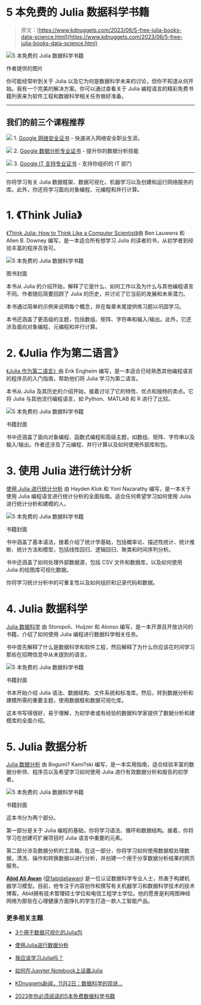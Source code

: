 # 5 本免费的 Julia 数据科学书籍

> 原文：[https://www.kdnuggets.com/2023/06/5-free-julia-books-data-science.html](https://www.kdnuggets.com/2023/06/5-free-julia-books-data-science.html)

![5 本免费的 Julia 数据科学书籍](../Images/499b048bd5df209b58ec0929adfc9de8.png)

作者提供的图片

你可能经常听到关于 Julia 以及它为何是数据科学未来的讨论，但你不知道从何开始。我有一个完美的解决方案。你可以通过查看关于 Julia 编程语言的精彩免费书籍列表来为软件工程和数据科学相关任务做好准备。

* * *

## 我们的前三个课程推荐

![](../Images/0244c01ba9267c002ef39d4907e0b8fb.png) 1\. [Google 网络安全证书](https://www.kdnuggets.com/google-cybersecurity) - 快速进入网络安全职业生涯。

![](../Images/e225c49c3c91745821c8c0368bf04711.png) 2\. [Google 数据分析专业证书](https://www.kdnuggets.com/google-data-analytics) - 提升你的数据分析技能

![](../Images/0244c01ba9267c002ef39d4907e0b8fb.png) 3\. [Google IT 支持专业证书](https://www.kdnuggets.com/google-itsupport) - 支持你组织的 IT 部门

* * *

你将学习有关 Julia 数据框架、数据可视化、机器学习以及创建和运行网络服务的库。此外，你还将学习面向对象编程、元编程和并行计算。

# 1\. 《Think Julia》

[《Think Julia: How to Think Like a Computer Scientist》](https://benlauwens.github.io/ThinkJulia.jl/latest/book.html#_the_first_program)由 Ben Lauwens 和 Allen B. Downey 编写，是一本适合所有想学习 Julia 的读者的书，从初学者到经验丰富的程序员皆可。

![5 本免费的 Julia 数据科学书籍](../Images/b53b3f2d7a0c1c7a85406da2f4bba2d4.png)

图书封面

本书从 Julia 的介绍开始，解释了它是什么、如何工作以及为什么与其他编程语言不同。作者随后简要回顾了 Julia 的历史，并讨论了它当前的发展和未来潜力。

本书通过简单的示例来说明每个概念，并在每章末尾提供练习题以巩固学习。

本书还涵盖了更高级的主题，包括数组、矩阵、字符串和输入/输出。此外，它还涉及面向对象编程、元编程和并行计算。

# 2\. 《Julia 作为第二语言》

[《Julia 作为第二语言》](https://www.manning.com/books/julia-as-a-second-language)由 Erik Engheim 编写，是一本适合已经熟悉其他编程语言的程序员的入门指南，帮助他们将 Julia 学习为第二语言。

本书从 Julia 及其历史的介绍开始，接着讨论了它的特性、优点和独特的卖点。它将 Julia 与其他流行编程语言，如 Python、MATLAB 和 R 进行了比较。

![5 本免费的 Julia 数据科学书籍](../Images/b9bb77b102206496777026d10fb6e14d.png)

书籍封面

书中还涵盖了面向对象编程、函数式编程和高级主题，如数组、矩阵、字符串以及输入/输出。作者还涉及了元编程、并行计算以及如何使用外部库和包。

# 3\. 使用 Julia 进行统计分析

[使用 Julia 进行统计分析](https://www.dbooks.org/statistics-with-julia-1534/) 由 Hayden Klok 和 Yoni Nazarathy 编写，是一本关于使用 Julia 编程语言进行统计分析的全面指南。适合任何希望学习如何使用 Julia 进行统计分析和建模的人。

![5 本免费的 Julia 数据科学书籍](../Images/dac88affa59c1c6ffe2b3786e6817a4f.png)

书籍封面

书中涵盖了基本语法，接着介绍了统计学基础，包括概率论、描述性统计、统计推断、统计方法和模型，包括线性回归、逻辑回归、聚类和时间序列分析。

书中还涵盖了如何处理外部数据源，包括 CSV 文件和数据库，以及如何使用 Julia 的绘图库可视化数据。

你将学习统计分析中的可重复性以及如何组织和记录代码和数据。

# 4\. Julia 数据科学

[Julia 数据科学](https://juliadatascience.io/) 由 Storopoli、Huijzer 和 Alonso 编写，是一本开源且开放访问的书籍，介绍了如何使用 Julia 编程进行数据科学相关任务。

书中首先解释了什么是数据科学和软件工程，然后解释了为什么你应该花时间学习那些在招聘信息中从未提到的语言。

![5 本免费的 Julia 数据科学书籍](../Images/ecc423e7ae4227a2ec843865adf6682c.png)

书籍封面

书本开始介绍 Julia 语法、数据结构、文件系统和标准库。然后，转到数据分析和建模所需的重要主题，使用数据框和数据可视化库。

这本书写得很好，易于理解，为初学者或有经验的数据科学家提供了数据分析和建模库的全面介绍。

# 5\. Julia 数据分析

[Julia 数据分析](https://www.manning.com/books/julia-for-data-analysis) 由 Bogumi? Kami?ski 编写，是一本实用指南，适合经验丰富的数据分析师、程序员以及希望学习如何使用 Julia 进行有效数据分析和报告的初学者。

![5 本免费的 Julia 数据科学书籍](../Images/995f691658ef07c6fee0782998977300.png)

书籍封面

这本书分为两个部分。

第一部分是关于 Julia 编程的基础，你将学习语法、循环和数据结构。接着，你将学习在创建可扩展项目时 Julia 语言中重要的元素。

第二部分涉及数据分析的工具箱。在这一部分，你将学习如何使用数据框处理数据，清洗、操作和转换数据以进行分析，并创建一个用于分享数据分析结果的网页服务。

**[Abid Ali Awan](https://www.polywork.com/kingabzpro)** ([@1abidaliawan](https://twitter.com/1abidaliawan)) 是一位认证数据科学专业人士，热衷于构建机器学习模型。目前，他专注于内容创作和撰写有关机器学习和数据科学技术的技术博客。Abid拥有技术管理硕士学位和电信工程学士学位。他的愿景是利用图神经网络为那些在心理健康方面挣扎的学生打造一款人工智能产品。

### 更多相关主题

+   [3个用于数据可视化的Julia包](https://www.kdnuggets.com/2023/02/3-julia-packages-data-visualization.html)

+   [使用Julia进行数据分析](https://www.kdnuggets.com/learn-data-analysis-with-julia)

+   [我应该学习Julia吗？](https://www.kdnuggets.com/2022/11/learn-julia.html)

+   [如何在Jupyter Notebook上设置Julia](https://www.kdnuggets.com/2022/11/setup-julia-jupyter-notebook.html)

+   [KDnuggets新闻，11月2日：数据科学的现状…](https://www.kdnuggets.com/2022/n43.html)

+   [2023年你必须阅读的5本免费数据科学书籍](https://www.kdnuggets.com/2023/01/5-free-data-science-books-must-read-2023.html)
